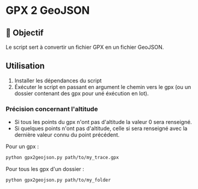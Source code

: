 # GPX 2 GeoJSON

## 🎯 Objectif

Le script sert à convertir un fichier GPX en un fichier GeoJSON.

## Utilisation

1. Installer les dépendances du script
2. Éxécuter le script en passant en argument le chemin vers le gpx (ou un dossier contenant des gpx pour uné éxécution en lot).

### Précision concernant l'altitude

- Si tous les points du gpx n'ont pas d'altitude la valeur 0 sera renseigné.
- Si quelques points n'ont pas d'altitude, celle si sera renseigné avec la dernière valeur connu du point précédent.

Pour un gpx :

```sh
python gpx2geojson.py path/to/my_trace.gpx
```

Pour tous les gpx d'un dossier :

```sh
python gpx2geojson.py path/to/my_folder
```
